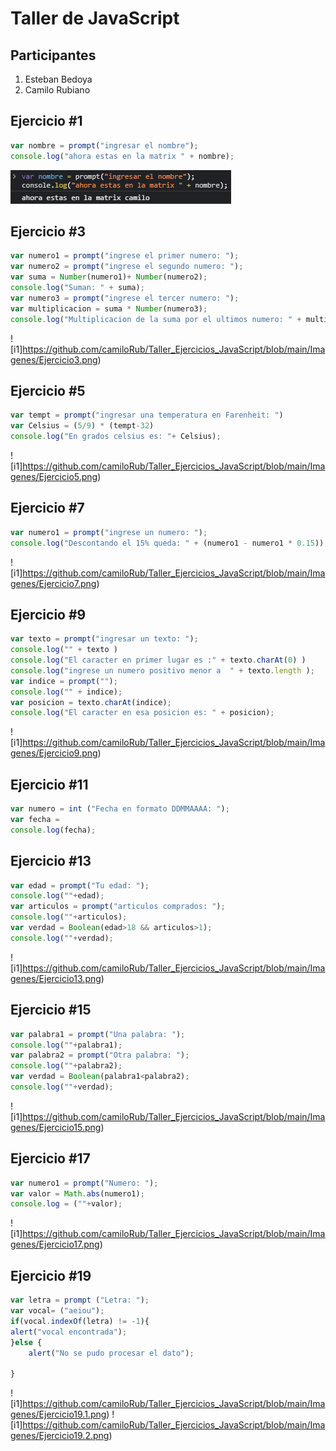 # Taller de JavaScript

## Participantes
1. Esteban Bedoya
2. Camilo Rubiano 

## Ejercicio #1

```javascript
var nombre = prompt("ingresar el nombre");
console.log("ahora estas en la matrix " + nombre);
```
![I1](https://github.com/camiloRub/Taller_Ejercicios_JavaScript/blob/main/Imagenes/Ejercicio1png.png)

## Ejercicio #3

```javascript
var numero1 = prompt("ingrese el primer numero: ");
var numero2 = prompt("ingrese el segundo numero: ");
var suma = Number(numero1)+ Number(numero2);
console.log("Suman: " + suma);
var numero3 = prompt("ingrese el tercer numero: ");
var multiplicacion = suma * Number(numero3);
console.log("Multiplicacion de la suma por el ultimos numero: " + multiplicacion);
```
![i1]https://github.com/camiloRub/Taller_Ejercicios_JavaScript/blob/main/Imagenes/Ejercicio3.png)

## Ejercicio #5

```javascript
var tempt = prompt("ingresar una temperatura en Farenheit: ")
var Celsius = (5/9) * (tempt-32)
console.log("En grados celsius es: "+ Celsius);

```
![i1]https://github.com/camiloRub/Taller_Ejercicios_JavaScript/blob/main/Imagenes/Ejercicio5.png)

## Ejercicio #7

```javascript
var numero1 = prompt("ingrese un numero: ");
console.log("Descontando el 15% queda: " + (numero1 - numero1 * 0.15)); 
```
![i1]https://github.com/camiloRub/Taller_Ejercicios_JavaScript/blob/main/Imagenes/Ejercicio7.png)

## Ejercicio #9

```javascript
var texto = prompt("ingresar un texto: ");
console.log("" + texto )
console.log("El caracter en primer lugar es :" + texto.charAt(0) )
console.log("ingrese un numero positivo menor a  " + texto.length );
var indice = prompt("");
console.log("" + indice);
var posicion = texto.charAt(indice);
console.log("El caracter en esa posicion es: " + posicion);
```
![i1]https://github.com/camiloRub/Taller_Ejercicios_JavaScript/blob/main/Imagenes/Ejercicio9.png)

## Ejercicio #11

```javascript
var numero = int ("Fecha en formato DDMMAAAA: ");
var fecha = 
console.log(fecha);
```


## Ejercicio #13

```javascript
var edad = prompt("Tu edad: ");
console.log(""+edad);
var articulos = prompt("articulos comprados: ");
console.log(""+articulos);
var verdad = Boolean(edad>18 && articulos>1);
console.log(""+verdad);
```
![i1]https://github.com/camiloRub/Taller_Ejercicios_JavaScript/blob/main/Imagenes/Ejercicio13.png)

## Ejercicio #15

```javascript
var palabra1 = prompt("Una palabra: ");
console.log(""+palabra1);
var palabra2 = prompt("Otra palabra: ");
console.log(""+palabra2);
var verdad = Boolean(palabra1<palabra2);
console.log(""+verdad);
```
![i1]https://github.com/camiloRub/Taller_Ejercicios_JavaScript/blob/main/Imagenes/Ejercicio15.png)

## Ejercicio #17

```javascript
var numero1 = prompt("Numero: ");
var valor = Math.abs(numero1);
console.log = (""+valor);
```
![i1]https://github.com/camiloRub/Taller_Ejercicios_JavaScript/blob/main/Imagenes/Ejercicio17.png)

## Ejercicio #19

```javascript
var letra = prompt ("Letra: ");
var vocal= ("aeiou");
if(vocal.indexOf(letra) != -1){
alert("vocal encontrada");
}else {
    alert("No se pudo procesar el dato");

} 
```
![i1]https://github.com/camiloRub/Taller_Ejercicios_JavaScript/blob/main/Imagenes/Ejercicio19.1.png)
![i1]https://github.com/camiloRub/Taller_Ejercicios_JavaScript/blob/main/Imagenes/Ejercicio19.2.png)

